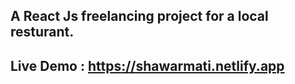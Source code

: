 ## A React Js freelancing project for a local resturant.

## Live Demo : https://shawarmati.netlify.app
